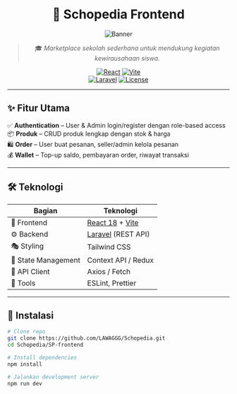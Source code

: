 <div align="center">

# 🛒 Schopedia Frontend  

![Banner](https://dummyimage.com/1000x280/ff00ff/ffffff&text=Schopedia+Frontend)  

> 🎓 *Marketplace sekolah sederhana untuk mendukung kegiatan kewirausahaan siswa.*  

[![React](https://img.shields.io/badge/React-18-61dafb?logo=react&logoColor=white)](https://react.dev/) 
[![Vite](https://img.shields.io/badge/Vite-4.x-646cff?logo=vite&logoColor=yellow)](https://vitejs.dev/)  
[![Laravel](https://img.shields.io/badge/Laravel-Backend-ff2d20?logo=laravel&logoColor=white)](https://laravel.com/) 
[![License](https://img.shields.io/badge/License-MIT-green.svg)](./LICENSE)  

</div>  

---

## ✨ Fitur Utama  

✅ **Authentication** – User & Admin login/register dengan role-based access  
📦 **Produk** – CRUD produk lengkap dengan stok & harga  
🛍️ **Order** – User buat pesanan, seller/admin kelola pesanan  
💰 **Wallet** – Top-up saldo, pembayaran order, riwayat transaksi  

---

## 🛠️ Teknologi  

| Bagian | Teknologi |
|--------|-----------|
| 🎨 Frontend | [React 18](https://react.dev/) + [Vite](https://vitejs.dev/) |
| ⚙️ Backend | [Laravel](https://laravel.com/) (REST API) |
| 🎭 Styling | Tailwind CSS |
| 🔄 State Management | Context API / Redux |
| 📡 API Client | Axios / Fetch |
| 🧹 Tools | ESLint, Prettier |

---

## 🚀 Instalasi  

```bash
# Clone repo
git clone https://github.com/LAWAGGG/Schopedia.git
cd Schopedia/SP-frontend

# Install dependencies
npm install

# Jalankan development server
npm run dev
